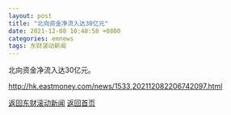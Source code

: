 ```yaml
---
layout: post
title: "北向资金净流入达30亿元"
date: 2021-12-08 10:40:58 +0800
categories: emnews
tags: 东财滚动新闻
---
```


北向资金净流入达30亿元。

<http://hk.eastmoney.com/news/1533,202112082206742097.html>

[返回东财滚动新闻](//finews.zning.me/emnews/)
[返回首页](//finews.zning.me/)